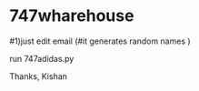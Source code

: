 # 747wharehouse
#1)just edit email  (#it generates random names )

run 747adidas.py 

Thanks, Kishan
